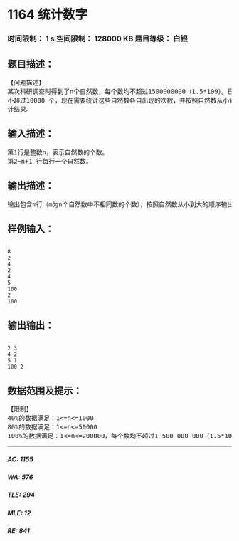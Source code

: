# 1164 统计数字   
### 时间限制： 1 s     空间限制： 128000 KB     题目等级： 白银  
## 题目描述：  

<pre>
【问题描述】  
某次科研调查时得到了n个自然数，每个数均不超过1500000000（1.5*109）。已知不相同的数  
不超过10000 个，现在需要统计这些自然数各自出现的次数，并按照自然数从小到大的顺序输出统  
计结果。
</pre>
  
  
## 输入描述：  

<pre>
第1行是整数n，表示自然数的个数。  
第2~n+1 行每行一个自然数。
</pre>
  
  
## 输出描述：  

<pre>
输出包含m行（m为n个自然数中不相同数的个数），按照自然数从小到大的顺序输出。每行输出两个整数，分别是自然数和该数出现的次数，其间用一个空格隔开。
</pre>
  
  
## 样例输入：  

<pre><code>
8  
2  
4  
2  
4  
5  
100  
2  
100
</code></pre>
  
  
## 输出输出：  

<pre><code>
2 3  
4 2  
5 1  
100 2
</code></pre>
  
  
## 数据范围及提示：  

<pre>
【限制】  
40%的数据满足：1<=n<=1000  
80%的数据满足：1<=n<=50000  
100%的数据满足：1<=n<=200000，每个数均不超过1 500 000 000（1.5*10^9）
</pre>
  
  
***  

##### AC: 1155  
##### WA: 576  
##### TLE: 294  
##### MLE: 12  
##### RE: 841  
